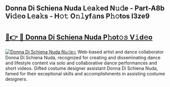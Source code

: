 ## Donna Di Schiena Nuda L𝚎a𝚔ed N𝚞𝚍e - Part-A8b Vi𝚍𝚎o L𝚎a𝚔s - H𝚘𝚝 O𝚗𝚕yf𝚊ns P𝚑𝚘tos l3ze9

# <h2><a href="http://kf8bjnd.oniu.top/?m=Donna+Di+Schiena+Nuda">🔗👉 🔴 Donna Di Schiena Nuda P𝚑ot𝚘𝚜 V𝚒d𝚎o</a></h2>

[![Donna Di Schiena Nuda Nu𝚍e𝚜](https://i.imgur.com/0qMVB7G.gif)](http://kf8bjnd.oniu.top/?m=Donna+Di+Schiena+Nuda)
Web-based artist and dance collaborator Donna Di Schiena Nuda, recognized for creating and disseminating dance and lifestyle content via solo and collaborative dance performances and short videos. Gifted costume designer assistant Donna Di Schiena Nuda, famed for their exceptional skills and accomplishments in assisting costume designers.  

